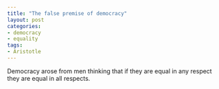 ```yaml
---
title: "The false premise of democracy"
layout: post
categories:
- democracy
- equality
tags:
- Aristotle
---
```


Democracy arose from men thinking that if they are equal in any respect they are equal in all respects.